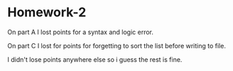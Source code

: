 # Homework-2

On part A I lost points for a syntax and logic error.

On part C I lost for points for forgetting to sort the list before writing to file.

I didn't lose points anywhere else so i guess the rest is fine.
